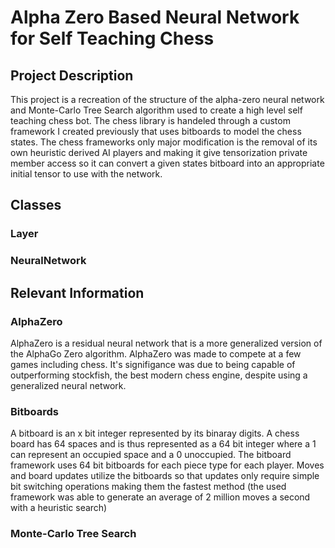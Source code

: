 # Alpha Zero Based Neural Network for Self Teaching Chess

## Project Description
This project is a recreation of the structure of the alpha-zero neural network and Monte-Carlo Tree Search algorithm used to create a high level self teaching chess bot. The chess library is handeled through a custom framework I created previously that uses bitboards to model the chess states. The chess frameworks only major modification is the removal of its own heuristic derived AI players and making it give tensorization private member access so it can convert a given states bitboard into an appropriate initial tensor to use with the network. 


## Classes
### Layer
### NeuralNetwork
###





## Relevant Information
### AlphaZero
AlphaZero is a residual neural network that is a more generalized version of the AlphaGo Zero algorithm. AlphaZero was made to compete at a few games including chess. It's signifigance was due to being capable of outperforming stockfish, the best modern chess engine, despite using a generalized neural network.

### Bitboards
A bitboard is an x bit integer represented by its binaray digits. A chess board has 64 spaces and is thus represented as a 64 bit integer where a 1 can represent an occupied space and a 0 unoccupied. The bitboard framework uses 64 bit bitboards for each piece type for each player. Moves and board updates utilize the bitboards so that updates only require simple bit switching operations making them the fastest method (the used framework was able to generate an average of 2 million moves a second with a heuristic search)

### Monte-Carlo Tree Search
